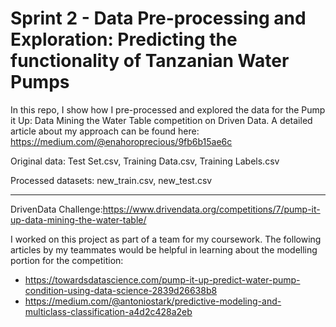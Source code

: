 # Sprint 2 - Data Pre-processing and Exploration: Predicting the functionality of Tanzanian Water Pumps 

In this repo, I show how I pre-processed and explored the data for the Pump it Up: Data Mining the Water Table competition on Driven Data.
A detailed article about my approach can be found here: https://medium.com/@enahoroprecious/9fb6b15ae6c

Original data: Test Set.csv, Training Data.csv, Training Labels.csv

Processed datasets: new_train.csv, new_test.csv

---------

DrivenData Challenge:https://www.drivendata.org/competitions/7/pump-it-up-data-mining-the-water-table/

I worked on this project as part of a team for my coursework. The following articles by my teammates would be helpful in learning about the modelling portion for the competition:
- https://towardsdatascience.com/pump-it-up-predict-water-pump-condition-using-data-science-2839d26638b8
- https://medium.com/@antoniostark/predictive-modeling-and-multiclass-classification-a4d2c428a2eb
